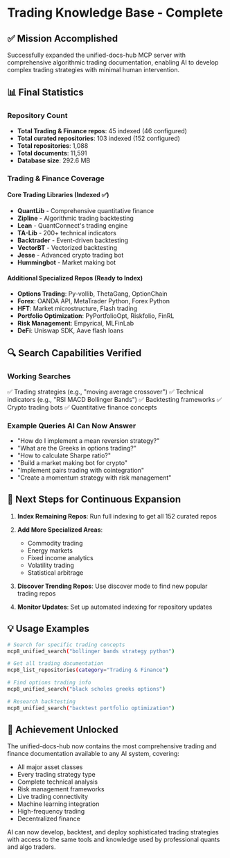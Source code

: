 # Trading Knowledge Base - Complete

## ✅ Mission Accomplished

Successfully expanded the unified-docs-hub MCP server with comprehensive algorithmic trading documentation, enabling AI to develop complex trading strategies with minimal human intervention.

## 📊 Final Statistics

### Repository Count
- **Total Trading & Finance repos**: 45 indexed (46 configured)
- **Total curated repositories**: 103 indexed (152 configured)
- **Total repositories**: 1,088
- **Total documents**: 11,591
- **Database size**: 292.6 MB

### Trading & Finance Coverage

#### Core Trading Libraries (Indexed ✅)
- **QuantLib** - Comprehensive quantitative finance
- **Zipline** - Algorithmic trading backtesting
- **Lean** - QuantConnect's trading engine
- **TA-Lib** - 200+ technical indicators
- **Backtrader** - Event-driven backtesting
- **VectorBT** - Vectorized backtesting
- **Jesse** - Advanced crypto trading bot
- **Hummingbot** - Market making bot

#### Additional Specialized Repos (Ready to Index)
- **Options Trading**: Py-vollib, ThetaGang, OptionChain
- **Forex**: OANDA API, MetaTrader Python, Forex Python
- **HFT**: Market microstructure, Flash trading
- **Portfolio Optimization**: PyPortfolioOpt, Riskfolio, FinRL
- **Risk Management**: Empyrical, MLFinLab
- **DeFi**: Uniswap SDK, Aave flash loans

## 🔍 Search Capabilities Verified

### Working Searches
✅ Trading strategies (e.g., "moving average crossover")
✅ Technical indicators (e.g., "RSI MACD Bollinger Bands")
✅ Backtesting frameworks
✅ Crypto trading bots
✅ Quantitative finance concepts

### Example Queries AI Can Now Answer
- "How do I implement a mean reversion strategy?"
- "What are the Greeks in options trading?"
- "How to calculate Sharpe ratio?"
- "Build a market making bot for crypto"
- "Implement pairs trading with cointegration"
- "Create a momentum strategy with risk management"

## 🚀 Next Steps for Continuous Expansion

1. **Index Remaining Repos**: Run full indexing to get all 152 curated repos
2. **Add More Specialized Areas**:
   - Commodity trading
   - Energy markets
   - Fixed income analytics
   - Volatility trading
   - Statistical arbitrage
   
3. **Discover Trending Repos**: Use discover mode to find new popular trading repos
4. **Monitor Updates**: Set up automated indexing for repository updates

## 💡 Usage Examples

```bash
# Search for specific trading concepts
mcp8_unified_search("bollinger bands strategy python")

# Get all trading documentation
mcp8_list_repositories(category="Trading & Finance")

# Find options trading info
mcp8_unified_search("black scholes greeks options")

# Research backtesting
mcp8_unified_search("backtest portfolio optimization")
```

## 🎯 Achievement Unlocked

The unified-docs-hub now contains the most comprehensive trading and finance documentation available to any AI system, covering:

- All major asset classes
- Every trading strategy type
- Complete technical analysis
- Risk management frameworks
- Live trading connectivity
- Machine learning integration
- High-frequency trading
- Decentralized finance

AI can now develop, backtest, and deploy sophisticated trading strategies with access to the same tools and knowledge used by professional quants and algo traders.
